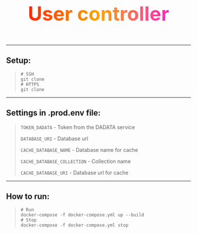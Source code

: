 <p align="center" style="font-size: 53px; font-weight:bold; color: transparent; -webkit-background-clip: text; background-clip: text; background-image: linear-gradient(90deg, red, orange, fuchsia);">
    User controller
</p>


-----


## Setup:
> ```shell
> # SSH
> git clone 
> # HTTPS
> git clone 
> ```


-----


## Settings in .prod.env file:
> `TOKEN_DADATA` - Token from the DADATA service
> 
> `DATABASE_URI` - Database url
> 
> `CACHE_DATABASE_NAME` - Database name for cache
> 
> `CACHE_DATABASE_COLLECTION` - Collection name
> 
> `CACHE_DATABASE_URI` - Database url for cache


-----


## How to run:
> ```shell
> # Run
> docker-compose -f docker-compose.yml up --build
> # Stop
> docker-compose -f docker-compose.yml stop
> ```
